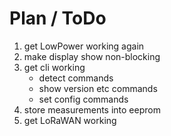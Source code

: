 # Plan / ToDo

1. get LowPower working again
2. make display show non-blocking
3. get cli working
    * detect commands
    * show version etc commands
    * set config commands
4. store measurements into eeprom
5. get LoRaWAN working

 